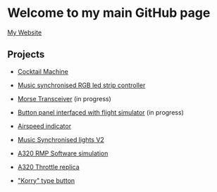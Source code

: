 
# Welcome to my main GitHub page 

[My Website](https://maxime.aymonin.fr)

## Projects 
  
* [Cocktail Machine](https://maxime-a.github.io/Cocktail-Machine/)

* [Music synchronised RGB led strip controller](https://maxime-a.github.io/Music-synchronised-RGB-led-strip-controller/)

* [Morse Transceiver](https://maxime-a.github.io/Morse-Transceiver/) (in progress)

* [Button panel interfaced with flight simulator](https://maxime-a.github.io/Switches-panel-for-flight-simulation/) (in progress)

* [Airspeed indicator](https://maxime-a.github.io/Airspeed-Indicator-for-flight-simulation/) 

* [Music Synchronised lights V2](https://github.com/maxime-a/Music-Sync-Lights) 

* [A320 RMP Software simulation](https://github.com/maxime-a/A320-RMP-SIM) 

* [A320 Throttle replica](https://aircockpit.com/viewtopic.php?f=99&t=6351&start=40)

* ["Korry" type button](https://www.youtube.com/watch?v=qa79fmOdiME)
